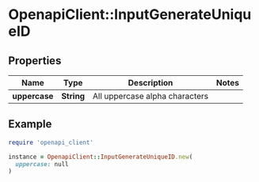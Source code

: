 # OpenapiClient::InputGenerateUniqueID

## Properties

| Name | Type | Description | Notes |
| ---- | ---- | ----------- | ----- |
| **uppercase** | **String** | All uppercase alpha characters |  |

## Example

```ruby
require 'openapi_client'

instance = OpenapiClient::InputGenerateUniqueID.new(
  uppercase: null
)
```

